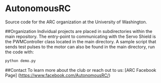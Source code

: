 # AutonomousRC
Source code for the ARC organization at the University of Washington. 

##Organization
Individual projects are placed in subdirectories within the main repository.
The entry-point to communicating with the Servo Shield is the PWMController
class located in the main directory. A sample script that sends test pulses
to the motor can also be found in the main directory, run the code with:
```bash
python demo.py
```

##Contact
To learn more about the club or reach out to us:
[ARC Facebook Page]
(https://www.facebook.com/AutonomousRC/)


